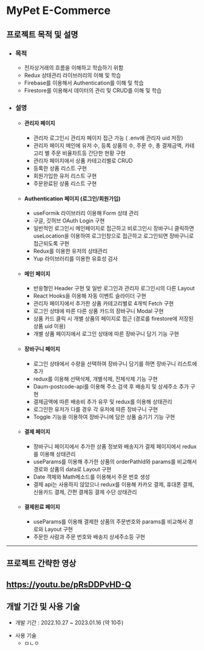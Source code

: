 # MyPet E-Commerce
## 프로젝트 목적 및 설명
* ### 목적
  * 전자상거래의 흐름을 이해하고 학습하기 위함
  * Redux 상태관리 라이브러리의 이해 및 학습
  * Firebase를 이용해서 Authentication를 이해 및 학습
  * Firestore를 이용해서 데이터의 관리 및 CRUD를 이해 및 학습
* ### 설명
  * #### 관리자 페이지
    * 관리자 로그인시 관리자 페이지 접근 가능 ( .env에 관리자 uid 저장)
    * 관리자 페이지 메인에 유저 수, 등록 상품의 수, 주문 수, 총 결제금액, 카테고리 별 주문 비율차트등 간단한 현황 구현
    * 관리자 페이지에서 상품 카테고리별로 CRUD
    * 등록한 상품 리스트 구현
    * 회원가입한 유저 리스트 구현
    * 주문완료된 상품 리스트 구현
  * #### Authentication 페이지 (로그인/회원가입)
    * useFormik 라이브러리 이용해 Form 상태 관리
    * 구글, 깃허브 OAuth Login 구현
    * 일반적인 로그인시 메인페이지로 접근하고 비로그인시 장바구니 클릭하면 useLocation을 이용하여 로그인창으로 접근하고 로그인되면 장바구니로 접근되도록 구현
    * Redux를 이용한 유저의 상태관리
    * Yup 라이브러리를 이용한 유효성 검사
  * #### 메인 페이지
    * 반응형인 Header 구현 및 일반 로그인과 관리자 로그인시의 다른 Layout
    * React Hooks을 이용해 자동 이벤트 슬라이더 구현
    * 관리자 페이지에서 추가한 상품 카테고리별로 4개씩 Fetch 구현
    * 로그인 상태에 따른 다른 상품 카드의 장바구니 Modal 구현
    * 상품 카드 클릭 시 개별 상품의 페이지로 접근 (경로를 firestore에 저장된 상품 uid 이용)
    * 개별 상품 페이지에서 로그인 상태에 따른 장바구니 담기 기능 구현
  * #### 장바구니 페이지
    * 로그인 상태에서 수량을 선택하여 장바구니 담기를 하면 장바구니 리스트에 추가
    * redux를 이용해 선택삭제, 개별삭제, 전체삭제 기능 구현
    * Daum-postcode-api를 이용해 주소 검색 후 배송지 및 상세주소 추가 구현
    * 결제금액에 따른 배송비 추가 유무 및 redux를 이용해 상태관리
    * 로그인한 유저가 다를 경우 각 유저에 따른 장바구니 구현
    * Toggle 기능을 이용하여 장바구니에 담은 상품 숨기기 기능 구현
  * #### 결제 페이지
    * 장바구니 페이지에서 추가한 상품 정보와 배송지가 결제 페이지에서 redux를 이용해 상태관리 
    * useParams를 이용해 추가한 상품의 orderPathId와 params를 비교해서 경로와 상품의 data로 Layout 구현
    * Date 객체와 Math메소드를 이용해서 주문 번호 생성
    * 결제 api는 사용하지 않았으나 redux를 이용해 카카오 결제, 휴대폰 결제, 신용카드 결제, 간편 결제등 결제 수단 상태관리
  * #### 결제왼료 페이지
    * useParams를 이용해 결제한 상품의 주문번호와 params를 비교해서 경로와 Layout 구현
    * 주문한 사람과 주문 번호와 배송지 상세주소등 구현
---
## 프로젝트 간략한 영상
https://youtu.be/pRsDDPvHD-Q
--- 
## 개발 기간 및 사용 기술
- 개발 기간 : 2022.10.27 ~ 2023.01.16 (약 10주)
* 사용 기술 
  * ㅁㄴㅇ



